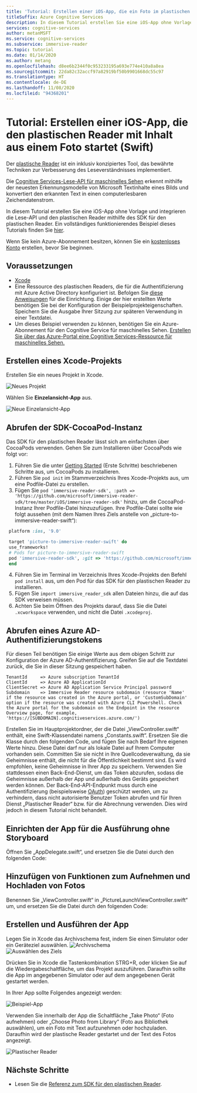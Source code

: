```yaml
---
title: 'Tutorial: Erstellen einer iOS-App, die ein Foto im plastischen Reader startet (Swift)'
titleSuffix: Azure Cognitive Services
description: In diesem Tutorial erstellen Sie eine iOS-App ohne Vorlage und fügen ihr die Funktion „Bild im plastischen Reader“ hinzu.
services: cognitive-services
author: metanMSFT
ms.service: cognitive-services
ms.subservice: immersive-reader
ms.topic: tutorial
ms.date: 01/14/2020
ms.author: metang
ms.openlocfilehash: d8ee6b2344f0c953233195a693e774e410a8a8ea
ms.sourcegitcommit: 22da82c32accf97a82919bf50b9901668dc55c97
ms.translationtype: HT
ms.contentlocale: de-DE
ms.lasthandoff: 11/08/2020
ms.locfileid: "94368201"
---
```

# <a name="tutorial-create-an-ios-app-that-launches-the-immersive-reader-with-content-from-a-photo-swift"></a>Tutorial: Erstellen einer iOS-App, die den plastischen Reader mit Inhalt aus einem Foto startet (Swift)

Der [plastische Reader](https://www.onenote.com/learningtools) ist ein inklusiv konzipiertes Tool, das bewährte Techniken zur Verbesserung des Leseverständnisses implementiert.

Die [Cognitive Services-Lese-API für maschinelles Sehen](../computer-vision/concept-recognizing-text.md) erkennt mithilfe der neuesten Erkennungsmodelle von Microsoft Textinhalte eines Bilds und konvertiert den erkannten Text in einen computerlesbaren Zeichendatenstrom.

In diesem Tutorial erstellen Sie eine iOS-App ohne Vorlage und integrieren die Lese-API und den plastischen Reader mithilfe des SDK für den plastischen Reader. Ein vollständiges funktionierendes Beispiel dieses Tutorials finden Sie [hier](https://github.com/microsoft/immersive-reader-sdk/tree/master/js/samples/ios).

Wenn Sie kein Azure-Abonnement besitzen, können Sie ein [kostenloses Konto](https://azure.microsoft.com/free/cognitive-services/) erstellen, bevor Sie beginnen.

## <a name="prerequisites"></a>Voraussetzungen

* [Xcode](https://apps.apple.com/us/app/xcode/id497799835?mt=12)
* Eine Ressource des plastischen Readers, die für die Authentifizierung mit Azure Active Directory konfiguriert ist. Befolgen Sie [diese Anweisungen](./how-to-create-immersive-reader.md) für die Einrichtung. Einige der hier erstellten Werte benötigen Sie bei der Konfiguration der Beispielprojekteigenschaften. Speichern Sie die Ausgabe Ihrer Sitzung zur späteren Verwendung in einer Textdatei.
* Um dieses Beispiel verwenden zu können, benötigen Sie ein Azure-Abonnement für den Cognitive Service für maschinelles Sehen. [Erstellen Sie über das Azure-Portal eine Cognitive Services-Ressource für maschinelles Sehen.](https://ms.portal.azure.com/#create/Microsoft.CognitiveServicesComputerVision)

## <a name="create-an-xcode-project"></a>Erstellen eines Xcode-Projekts

Erstellen Sie ein neues Projekt in Xcode.

![Neues Projekt](./media/ios/xcode-create-project.png)

Wählen Sie **Einzelansicht-App** aus.

![Neue Einzelansicht-App](./media/ios/xcode-single-view-app.png)

## <a name="get-the-sdk-cocoapod"></a>Abrufen der SDK-CocoaPod-Instanz
Das SDK für den plastischen Reader lässt sich am einfachsten über CocoaPods verwenden. Gehen Sie zum Installieren über CocoaPods wie folgt vor:
1. Führen Sie die unter [Getting Started](http://guides.cocoapods.org/using/getting-started.html) (Erste Schritte) beschriebenen Schritte aus, um CocoaPods zu installieren.
2. Führen Sie `pod init` im Stammverzeichnis Ihres Xcode-Projekts aus, um eine Podfile-Datei zu erstellen.
3.  Fügen Sie `pod 'immersive-reader-sdk', :path => 'https://github.com/microsoft/immersive-reader-sdk/tree/master/iOS/immersive-reader-sdk'` hinzu, um die CocoaPod-Instanz Ihrer Podfile-Datei hinzuzufügen. Ihre Podfile-Datei sollte wie folgt aussehen (mit dem Namen Ihres Ziels anstelle von „picture-to-immersive-reader-swift“):
 ```ruby
  platform :ios, '9.0'

  target 'picture-to-immersive-reader-swift' do
  use_frameworks!
  # Pods for picture-to-immersive-reader-swift
  pod 'immersive-reader-sdk', :git => 'https://github.com/microsoft/immersive-reader-sdk.git'
  end
```
4. Führen Sie im Terminal im Verzeichnis Ihres Xcode-Projekts den Befehl `pod install` aus, um den Pod für das SDK für den plastischen Reader zu installieren.
5. Fügen Sie `import immersive_reader_sdk` allen Dateien hinzu, die auf das SDK verweisen müssen.
6. Achten Sie beim Öffnen des Projekts darauf, dass Sie die Datei `.xcworkspace` verwenden, und nicht die Datei `.xcodeproj`.

## <a name="acquire-an-azure-ad-authentication-token"></a>Abrufen eines Azure AD-Authentifizierungstokens

Für diesen Teil benötigen Sie einige Werte aus dem obigen Schritt zur Konfiguration der Azure AD-Authentifizierung. Greifen Sie auf die Textdatei zurück, die Sie in dieser Sitzung gespeichert haben.

````text
TenantId     => Azure subscription TenantId
ClientId     => Azure AD ApplicationId
ClientSecret => Azure AD Application Service Principal password
Subdomain    => Immersive Reader resource subdomain (resource 'Name' if the resource was created in the Azure portal, or 'CustomSubDomain' option if the resource was created with Azure CLI Powershell. Check the Azure portal for the subdomain on the Endpoint in the resource Overview page, for example, 'https://[SUBDOMAIN].cognitiveservices.azure.com/')
````

Erstellen Sie im Hauptprojektordner, der die Datei „ViewController.swift“ enthält, eine Swift-Klassendatei namens „Constants.swift“. Ersetzen Sie die Klasse durch den folgenden Code, und fügen Sie nach Bedarf Ihre eigenen Werte hinzu. Diese Datei darf nur als lokale Datei auf Ihrem Computer vorhanden sein. Committen Sie sie nicht in Ihre Quellcodeverwaltung, da sie Geheimnisse enthält, die nicht für die Öffentlichkeit bestimmt sind. Es wird empfohlen, keine Geheimnisse in Ihrer App zu speichern. Verwenden Sie stattdessen einen Back-End-Dienst, um das Token abzurufen, sodass die Geheimnisse außerhalb der App und außerhalb des Geräts gespeichert werden können. Der Back-End-API-Endpunkt muss durch eine Authentifizierung (beispielsweise [OAuth](https://oauth.net/2/)) geschützt werden, um zu verhindern, dass nicht autorisierte Benutzer Token abrufen und für Ihren Dienst „Plastischer Reader“ bzw. für die Abrechnung verwenden. Dies wird jedoch in diesem Tutorial nicht behandelt.

## <a name="set-up-the-app-to-run-without-a-storyboard"></a>Einrichten der App für die Ausführung ohne Storyboard

Öffnen Sie „AppDelegate.swift“, und ersetzen Sie die Datei durch den folgenden Code:

## <a name="add-functionality-for-taking-and-uploading-photos"></a>Hinzufügen von Funktionen zum Aufnehmen und Hochladen von Fotos

Benennen Sie „ViewController.swift“ in „PictureLaunchViewController.swift“ um, und ersetzen Sie die Datei durch den folgenden Code:

## <a name="build-and-run-the-app"></a>Erstellen und Ausführen der App

Legen Sie in Xcode das Archivschema fest, indem Sie einen Simulator oder ein Geräteziel auswählen.
![Archivschema](./media/ios/xcode-archive-scheme.png)<br/>
![Auswählen des Ziels](./media/ios/xcode-select-target.png)

Drücken Sie in Xcode die Tastenkombination STRG+R, oder klicken Sie auf die Wiedergabeschaltfläche, um das Projekt auszuführen. Daraufhin sollte die App im angegebenen Simulator oder auf dem angegebenen Gerät gestartet werden.

In Ihrer App sollte Folgendes angezeigt werden:

![Beispiel-App](./media/ios/picture-to-immersive-reader-ipad-app.png)

Verwenden Sie innerhalb der App die Schaltfläche „Take Photo“ (Foto aufnehmen) oder „Choose Photo from Library“ (Foto aus Bibliothek auswählen), um ein Foto mit Text aufzunehmen oder hochzuladen. Daraufhin wird der plastische Reader gestartet und der Text des Fotos angezeigt.

![Plastischer Reader](./media/ios/picture-to-immersive-reader-ipad.png)

## <a name="next-steps"></a>Nächste Schritte

* Lesen Sie die [Referenz zum SDK für den plastischen Reader](./reference.md).